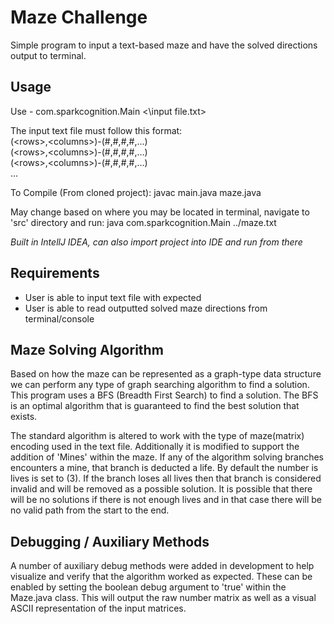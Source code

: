 # Maze Challenge

Simple program to input a text-based maze and have the solved directions output to terminal.

Usage
------
Use - com.sparkcognition.Main <\input file.txt>

The input text file must follow this format:<br>
(\<rows>,\<columns>)-(#,#,#,#,...)<br>
(\<rows>,\<columns>)-(#,#,#,#,...)<br>
(\<rows>,\<columns>)-(#,#,#,#,...)<br>
...

To Compile (From cloned project):
javac main.java maze.java

May change based on where you may be located in terminal, navigate to 'src' directory and run:
java com.sparkcognition.Main ../maze.txt

*Built in IntellJ IDEA, can also import project into IDE and run from there*

## Requirements

- User is able to input text file with expected
- User is able to read outputted solved maze directions from terminal/console

## Maze Solving Algorithm

Based on how the maze can be represented as a graph-type data structure we can perform any type of graph searching algorithm to find a solution. This program uses a BFS (Breadth First Search) to find a solution. The BFS is an optimal algorithm that is guaranteed to find the best solution that exists.

The standard algorithm is altered to work with the type of maze(matrix) encoding used in the text file. Additionally it is modified to support the addition of 'Mines' within the maze. If any of the algorithm solving branches encounters a mine, that branch is deducted a life. By default the number is lives is set to (3). If the branch loses all lives then that branch is considered invalid and will be removed as a possible solution. It is possible that there will be no solutions if there is not enough lives and in that case there will be no valid path from the start to the end.


## Debugging / Auxiliary Methods

A number of auxiliary debug methods were added in development to help visualize and verify that the algorithm worked as expected. These can be enabled by setting the boolean debug argument to 'true' within the Maze.java class. This will output the raw number matrix as well as a visual ASCII representation of the input matrices.

